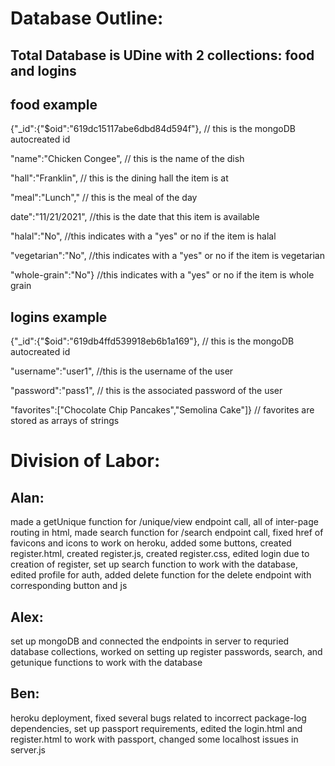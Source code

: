 # Database Outline:
## Total Database is UDine with 2 collections: food and logins

## food example 
{"_id":{"$oid":"619dc15117abe6dbd84d594f"}, // this is the mongoDB autocreated id

"name":"Chicken Congee", // this is the name of the dish

"hall":"Franklin", // this is the dining hall the item is at

"meal":"Lunch"," // this is the meal of the day 

date":"11/21/2021", //this is the date that this item is available

"halal":"No", //this indicates with a "yes" or no if the item is halal

"vegetarian":"No", //this indicates with a "yes" or no if the item is vegetarian

"whole-grain":"No"} //this indicates with a "yes" or no if the item is whole grain




## logins example
{"_id":{"$oid":"619db4ffd539918eb6b1a169"}, // this is the mongoDB autocreated id

"username":"user1", //this is the username of the user

"password":"pass1", // this is the associated password of the user

"favorites":["Chocolate Chip Pancakes","Semolina Cake"]} // favorites are stored as arrays of strings



# Division of Labor:

## Alan: 
made a getUnique function for /unique/view endpoint call, all of inter-page routing in html, made search function for /search endpoint call, fixed href of favicons and icons to work on heroku, added some buttons, created register.html, created register.js, created register.css, edited login due to creation of register, set up search function to work with the database, edited profile for auth,  added delete function for the delete endpoint with corresponding button and js

## Alex: 
set up mongoDB and connected the endpoints in server to requried database collections, worked on setting up register passwords, search, and getunique functions to work with the database 
## Ben: 
heroku deployment, fixed several bugs related to incorrect package-log dependencies, set up passport requirements, edited the login.html and register.html to work with passport, changed some localhost issues in server.js

